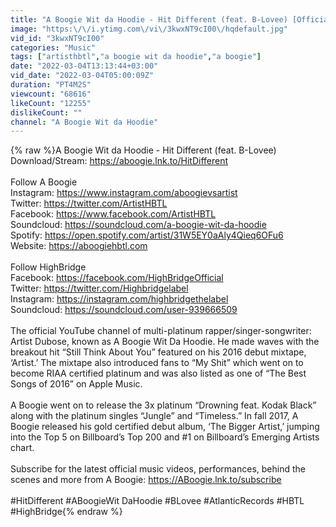 ```yaml
---
title: "A Boogie Wit da Hoodie - Hit Different (feat. B-Lovee) [Official Music Video]"
image: "https:\/\/i.ytimg.com\/vi\/3kwxNT9cI00\/hqdefault.jpg"
vid_id: "3kwxNT9cI00"
categories: "Music"
tags: ["artisthbtl","a boogie wit da hoodie","a boogie"]
date: "2022-03-04T13:13:44+03:00"
vid_date: "2022-03-04T05:00:09Z"
duration: "PT4M2S"
viewcount: "68616"
likeCount: "12255"
dislikeCount: ""
channel: "A Boogie Wit da Hoodie"
---
```

{% raw %}A Boogie Wit da Hoodie - Hit Different (feat. B-Lovee) <br />Download/Stream: <a rel="nofollow" target="blank" href="https://aboogie.lnk.to/HitDifferent">https://aboogie.lnk.to/HitDifferent</a><br /><br />Follow A Boogie<br />Instagram: <a rel="nofollow" target="blank" href="https://www.instagram.com/aboogievsartist">https://www.instagram.com/aboogievsartist</a><br />Twitter: <a rel="nofollow" target="blank" href="https://twitter.com/ArtistHBTL">https://twitter.com/ArtistHBTL</a><br />Facebook: <a rel="nofollow" target="blank" href="https://www.facebook.com/ArtistHBTL">https://www.facebook.com/ArtistHBTL</a><br />Soundcloud: <a rel="nofollow" target="blank" href="https://soundcloud.com/a-boogie-wit-da-hoodie">https://soundcloud.com/a-boogie-wit-da-hoodie</a><br />Spotify: <a rel="nofollow" target="blank" href="https://open.spotify.com/artist/31W5EY0aAly4Qieq6OFu6">https://open.spotify.com/artist/31W5EY0aAly4Qieq6OFu6</a><br />Website: <a rel="nofollow" target="blank" href="https://aboogiehbtl.com">https://aboogiehbtl.com</a><br /><br />Follow HighBridge<br />Facebook: <a rel="nofollow" target="blank" href="https://facebook.com/HighBridgeOfficial">https://facebook.com/HighBridgeOfficial</a><br />Twitter: <a rel="nofollow" target="blank" href="https://twitter.com/Highbridgelabel">https://twitter.com/Highbridgelabel</a><br />Instagram: <a rel="nofollow" target="blank" href="https://instagram.com/highbridgethelabel">https://instagram.com/highbridgethelabel</a><br />Soundcloud: <a rel="nofollow" target="blank" href="https://soundcloud.com/user-939666509">https://soundcloud.com/user-939666509</a><br /><br />The official YouTube channel of multi-platinum rapper/singer-songwriter: Artist Dubose, known as A Boogie Wit Da Hoodie. He made waves with the breakout hit “Still Think About You” featured on his 2016 debut mixtape, ‘Artist.’ The mixtape also introduced fans to “My Shit” which went on to become RIAA certified platinum and was also listed as one of “The Best Songs of 2016” on Apple Music.<br /><br />A Boogie went on to release the 3x platinum “Drowning feat. Kodak Black” along with the platinum singles “Jungle” and “Timeless.” In fall 2017, A Boogie released his gold certified debut album, ‘The Bigger Artist,’ jumping into the Top 5 on Billboard’s Top 200 and #1 on Billboard’s Emerging Artists chart.<br /><br />Subscribe for the latest official music videos, performances, behind the scenes and more from A Boogie: <a rel="nofollow" target="blank" href="https://ABoogie.lnk.to/subscribe">https://ABoogie.lnk.to/subscribe</a><br /><br />#HitDifferent #ABoogieWit DaHoodie #BLovee #AtlanticRecords #HBTL #HighBridge{% endraw %}
